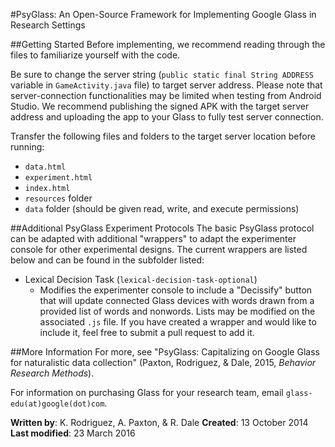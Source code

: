 #PsyGlass: An Open-Source Framework for Implementing Google Glass in Research Settings

##Getting Started
Before implementing, we recommend reading through the files to familiarize yourself with the code.

Be sure to change the server string (`public static final String ADDRESS` variable in `GameActivity.java` file) to target server address. Please note that server-connection functionalities may be limited when testing from Android Studio. We recommend publishing the signed APK with the target server address and uploading the app to your Glass to fully test server connection.

Transfer the following files and folders to the target server location before running:
+ `data.html`
+ `experiment.html`
+ `index.html`
+ `resources` folder
+ `data` folder (should be given read, write, and execute permissions)

##Additional PsyGlass Experiment Protocols
The basic PsyGlass protocol can be adapted with additional "wrappers" to adapt the experimenter console for other experimental designs. The current wrappers are listed below and can be found in the subfolder listed:
+ Lexical Decision Task (`lexical-decision-task-optional`)
	+ Modifies the experimenter console to include a "Decissify" button that will update connected Glass devices with words drawn from a provided list of words and nonwords. Lists may be modified on the associated `.js` file.
If you have created a wrapper and would like to include it, feel free to submit a pull request to add it.

##More Information
For more, see "PsyGlass: Capitalizing on Google Glass for naturalistic data collection" (Paxton, Rodriguez, & Dale, 2015, *Behavior Research Methods*).

For information on purchasing Glass for your research team, email `glass-edu(at)google(dot)com`.

**Written by**: K. Rodriguez, A. Paxton, & R. Dale
**Created**: 13 October 2014
**Last modified**: 23 March 2016
